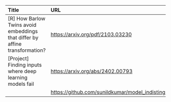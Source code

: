 | Title                                                                       | URL                                                       |   Score | Date                |
|:----------------------------------------------------------------------------|:----------------------------------------------------------|--------:|:--------------------|
| [R] How Barlow Twins avoid embeddings that differ by affine transformation? | https://arxiv.org/pdf/2103.03230                          |      49 | 2025-01-04 22:10:28 |
| [Project] Finding inputs where deep learning models fail                    | https://arxiv.org/abs/2402.00793                          |      26 | 2025-01-04 21:44:08 |
|                                                                             | https://github.com/sunildkumar/model_indistinguishability |         |                     |